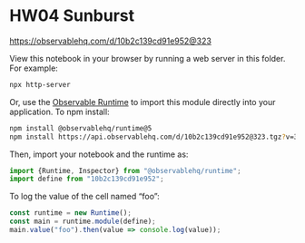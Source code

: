 # HW04 Sunburst

https://observablehq.com/d/10b2c139cd91e952@323

View this notebook in your browser by running a web server in this folder. For
example:

~~~sh
npx http-server
~~~

Or, use the [Observable Runtime](https://github.com/observablehq/runtime) to
import this module directly into your application. To npm install:

~~~sh
npm install @observablehq/runtime@5
npm install https://api.observablehq.com/d/10b2c139cd91e952@323.tgz?v=3
~~~

Then, import your notebook and the runtime as:

~~~js
import {Runtime, Inspector} from "@observablehq/runtime";
import define from "10b2c139cd91e952";
~~~

To log the value of the cell named “foo”:

~~~js
const runtime = new Runtime();
const main = runtime.module(define);
main.value("foo").then(value => console.log(value));
~~~
